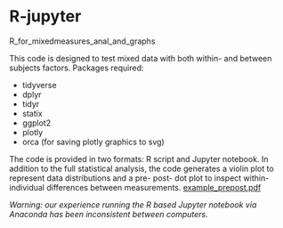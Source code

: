 # R-jupyter
R_for_mixedmeasures_anal_and_graphs

This code is designed to test mixed data with both within- and between subjects factors.
Packages required:
* tidyverse
* dplyr
* tidyr
* statix
* ggplot2
* plotly
* orca (for saving plotly graphics to svg)

The code is provided in two formats: R script and Jupyter notebook. In addition to the full statistical analysis, the code generates a violin plot to represent data distributions and a pre- post- dot plot to inspect within-individual differences between measurements.
[example_prepost.pdf](https://github.com/eb-margolis-neuroscience-lab/R-jupyter/files/7072931/example_prepost.pdf)




_Warning: our experience running the R based Jupyter notebook via Anaconda has been inconsistent between computers._
